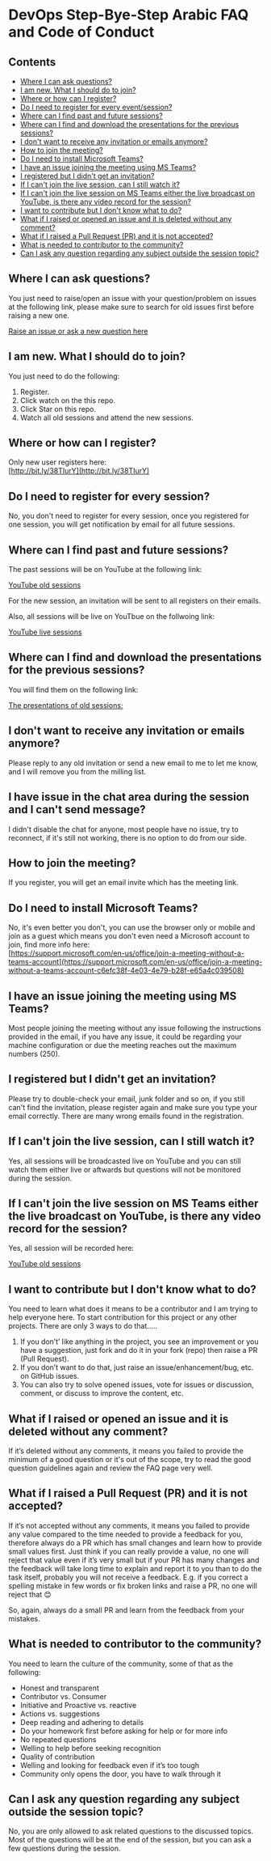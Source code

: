 # DevOps Step-Bye-Step Arabic FAQ and  Code of Conduct
## Contents
- [Where I can ask questions?](#where-i-can-ask-questions)
- [I am new. What I should do to join?](#i-am-new-what-i-should-do-to-join)
- [Where or how can I register?](#where-or-how-can-i-register)
- [Do I need to register for every event/session?](#do-i-need-to-register-for-every-session)
- [Where can I find past and future sessions?](#where-can-i-find-past-and-future-sessions)
- [Where can I find and download the presentations for the previous sessions?](#where-can-i-find-and-download-the-presentations-for-the-previous-sessions)
- [I don't want to receive any invitation or emails anymore?](#i-dont-want-to-receive-any-invitation-or-emails-anymore)
- [How to join the meeting?](#how-to-join-the-meeting)
- [Do I need to install Microsoft Teams?](#do-i-need-to-install-microsoft-teams)
- [I have an issue joining the meeting using MS Teams?](#i-have-an-issue-joining-the-meeting-using-ms-teams)
- [I registered but I didn't get an invitation?](#i-registered-but-i-didnt-get-an-invitation)
- [If I can't join the live session, can I still watch it?](#if-i-cant-join-the-live-session-can-i-still-watch-it)
- [If I can't join the live session on MS Teams either the live broadcast on YouTube, is there any video record for the session?](#if-i-cant-join-the-live-session-on-ms-teams-either-the-live-broadcast-on-youtube-is-there-any-video-record-for-the-session)
- [I want to contribute but I don't know what to do?](#i-want-to-contribute-but-i-dont-know-what-to-do)
- [What if I raised or opened an issue and it is deleted without any comment?](#what-if-i-raised-or-opened-an-issue-and-it-is-deleted-without-any-comment)
- [What if I raised a Pull Request (PR) and it is not accepted?](#what-if-i-raised-a-pull-request-pr-and-it-is-not-accepted)
- [What is needed to contributor to the community?](#what-is-needed-to-contributor-to-the-community)
- [Can I ask any question regarding any subject outside the session topic?](#can-i-ask-any-question-regarding-any-subject-outside-the-session-topic)



## Where I can ask questions?
You just need to raise/open an issue with your question/problem on issues at the following link, please make sure to search for old issues first before raising a new one.

[Raise an issue or ask a new question here](https://github.com/MohamedRadwan-DevOps/DevOps-step-by-step-arabic/issues)

## I am new. What I should do to join?
You just need to do the following:
1. Register.
2. Click watch on the this repo.
3. Click Star on this repo.
4. Watch all old sessions and attend the new sessions.

## Where or how can I register?
Only new user registers here:<br>[http://bit.ly/38TIurY](http://bit.ly/38TIurY)

## Do I need to register for every session?
No, you don't need to register for every session, once you registered for one session, you will get notification by email for all future sessions.

## Where can I find past and future sessions?
The past sessions will be on YouTube at the following link:

[YouTube old sessions](https://www.youtube.com/watch?v=UH2CPXXwUyU&list=PL68G6wbDBVghZtDCRIwAheM-TXI36f668)

For the new session, an invitation will be sent to all registers on their emails.

Also, all sessions will be live on YouTbue on the follwoing link:

[YouTube live sessions ](https://www.youtube.com/channel/UCXL45yrrzvu3la8S9PM5Aug)

## Where can I find and download the presentations for the previous sessions?
You will find them on the following link:

[The presentations of old sessions:](https://github.com/MohamedRadwan-DevOps/DevOps-step-by-step-arabic/tree/main/presentations)

## I don't want to receive any invitation or emails anymore?
Please reply to any old invitation or send a new email to me to let me know, and I will remove you from the milling list.

## I have issue in the chat area during the session and I can't send message?
I didn't disable the chat for anyone, most people have no issue, try to reconnect, if it's still not working, there is no option to do from our side.

## How to join the meeting?
If you register, you will get an email invite which has the meeting link.

## Do I need to install Microsoft Teams?
No, it's even better you don't, you can use the browser only or mobile and join as a guest which means you don't even need a Microsoft account to join, find more info here:<br>
[https://support.microsoft.com/en-us/office/join-a-meeting-without-a-teams-account](https://support.microsoft.com/en-us/office/join-a-meeting-without-a-teams-account-c6efc38f-4e03-4e79-b28f-e65a4c039508)


## I have an issue joining the meeting using MS Teams?
Most people joining the meeting without any issue following the instructions provided in the email, if you have any issue, it could be regarding your machine configuration or due the meeting reaches out the maximum numbers (250).

## I registered but I didn't get an invitation?
Please try to double-check your email, junk folder and so on, if you still can't find the invitation, please register again and make sure you type your email correctly. There are many wrong emails found in the registration.

## If I can't join the live session, can I still watch it?
Yes, all sessions will be broadcasted live on YouTube and you can still watch them either live or aftwards but questions will not be monitored during the session.

## If I can't join the live session on MS Teams either the live broadcast on YouTube, is there any video record for the session?
Yes, all session will be recorded here:

[YouTube old sessions](https://www.youtube.com/watch?v=UH2CPXXwUyU&list=PL68G6wbDBVghZtDCRIwAheM-TXI36f668)

## I want to contribute but I don't know what to do?
You need to learn what does it means to be a contributor and I am trying to help everyone here.
To start contribution for this project or any other projects. There are only 3 ways to do that…..

1. If you don’t’ like anything in the project, you see an improvement or you have a suggestion, just fork and do it in your fork (repo) then raise a PR (Pull Request).
2. If you don’t want to do that, just raise an issue/enhancement/bug, etc. on GitHub issues.
3. You can also try to solve opened issues, vote for issues or discussion, comment, or discuss to improve the content, etc.


## What if I raised or opened an issue and it is deleted without any comment?
If it’s deleted without any comments, it means you failed to provide the minimum of a good question or it's out of the scope, try to read the good question guidelines again and review the FAQ page very well.


## What if I raised a Pull Request (PR) and it is not accepted?
If it’s not accepted without any comments, it means you failed to provide any value compared to the time needed to provide a feedback for you, therefore always do a PR which has small changes and learn how to provide small values first. Just think if you can really provide a value, no one will reject that value even if it’s very small but if your PR has many changes and the feedback will take long time to explain and report it to you than to do the task itself, probably you will not receive a feedback.
E.g. if you correct a spelling mistake in few words or fix broken links and raise a PR, no one will reject that 😊

So, again, always do a small PR and learn from the feedback from your mistakes.

## What is needed to contributor to the community?
You need to learn the culture of the community, some of that as the following:
- Honest and transparent
- Contributor vs. Consumer
- Initiative and Proactive vs. reactive 
- Actions vs. suggestions
- Deep reading and adhering to details
- Do your homework first before asking for help or for more info
- No repeated questions  
- Welling to help before seeking recognition
- Quality of contribution  
- Welling and looking for feedback even if it’s too tough 
- Community only opens the door, you have to walk through it

## Can I ask any question regarding any subject outside the session topic?


No, you are only allowed to ask related questions to the discussed topics.
Most of the questions will be at the end of the session, but you can ask a few questions during the session.


